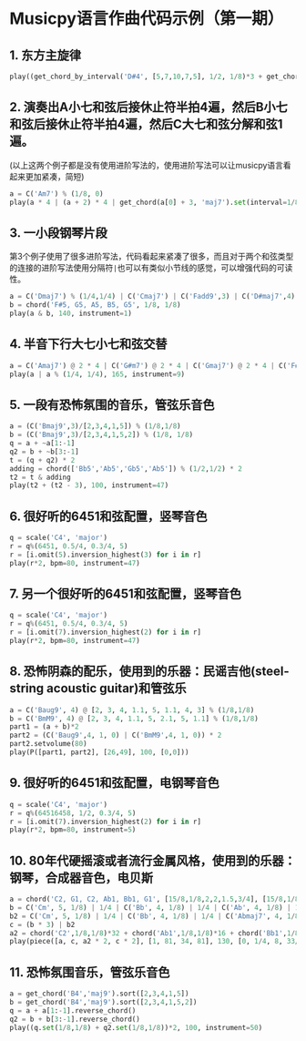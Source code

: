 # Musicpy语言作曲代码示例（第一期）

## 1. 东方主旋律
```python
play((get_chord_by_interval('D#4', [5,7,10,7,5], 1/2, 1/8)*3 + get_chord_by_interval('F4', [1,0,-4], 1/2, 1/8)) * 3, 150)
```

## 2. 演奏出A小七和弦后接休止符半拍4遍，然后B小七和弦后接休止符半拍4遍，然后C大七和弦分解和弦1遍。
(以上这两个例子都是没有使用进阶写法的，使用进阶写法可以让musicpy语言看起来更加紧凑，简短)
```python
a = C('Am7') % (1/8, 0)
play(a * 4 | (a + 2) * 4 | get_chord(a[0] + 3, 'maj7').set(interval=1/8), bpm=80)
```

## 3. 一小段钢琴片段
第3个例子使用了很多进阶写法，代码看起来紧凑了很多，而且对于两个和弦类型的连接的进阶写法使用分隔符`|`也可以有类似小节线的感觉，可以增强代码的可读性。
```python
a = C('Dmaj7') % (1/4,1/4) | C('Cmaj7') | C('Fadd9',3) | C('D#maj7',4) | (C('Dmaj7',3)/-2) % (5/4,)
b = chord('F#5, G5, A5, B5, G5', 1/8, 1/8)   
play(a & b, 140, instrument=1)
```

## 4. 半音下行大七小七和弦交替
```python
a = C('Amaj7') @ 2 * 4 | C('G#m7') @ 2 * 4 | C('Gmaj7') @ 2 * 4 | C('F#m7') @ 2 * 4    
play(a | a % (1/4, 1/4), 165, instrument=9)
```

## 5. 一段有恐怖氛围的音乐，管弦乐音色
```python
a = (C('Bmaj9',3)/[2,3,4,1,5]) % (1/8,1/8)
b = (C('Bmaj9',3)/[2,3,4,1,5,2]) % (1/8, 1/8)
q = a + ~a[1:-1]
q2 = b + ~b[3:-1]
t = (q + q2) * 2
adding = chord(['Bb5','Ab5','Gb5','Ab5']) % (1/2,1/2) * 2
t2 = t & adding
play(t2 + (t2 - 3), 100, instrument=47)
```

## 6. 很好听的6451和弦配置，竖琴音色
```python
q = scale('C4', 'major')
r = q%(6451, 0.5/4, 0.3/4, 5)
r = [i.omit(5).inversion_highest(3) for i in r]
play(r*2, bpm=80, instrument=47)
```

## 7. 另一个很好听的6451和弦配置，竖琴音色
```python
q = scale('C4', 'major')
r = q%(6451, 0.5/4, 0.3/4, 5)
r = [i.omit(7).inversion_highest(2) for i in r]
play(r*2, bpm=80, instrument=47)
```

## 8. 恐怖阴森的配乐，使用到的乐器：民谣吉他(steel-string acoustic guitar)和管弦乐
```python
a = C('Baug9', 4) @ [2, 3, 4, 1.1, 5, 1.1, 4, 3] % (1/8,1/8)
b = C('BmM9', 4) @ [2, 3, 4, 1.1, 5, 2.1, 5, 1.1] % (1/8,1/8)
part1 = (a + b)*2
part2 = (C('Baug9',4, 1, 0) | C('BmM9',4, 1, 0)) * 2
part2.setvolume(80)
play(P([part1, part2], [26,49], 100, [0,0]))
```

## 9. 很好听的6451和弦配置，电钢琴音色
```python
q = scale('C4', 'major')
r = q%(64516458, 1/2, 0.3/4, 5)
r = [i.omit(7).inversion_highest(2) for i in r]
play(r*2, bpm=80, instrument=5)
```

## 10. 80年代硬摇滚或者流行金属风格，使用到的乐器：钢琴，合成器音色，电贝斯
```python
a = chord('C2, G1, C2, Ab1, Bb1, G1', [15/8,1/8,2,2,1.5,3/4], [15/8,1/8,2,2,1.5,3/4])
b = C('Cm', 5, 1/8) | 1/4 | C('Bb', 4, 1/8) | 1/4 | C('Ab', 4, 1/8) | 1/4 | C('Bb', 4, 1/2) | 3/8
b2 = C('Cm', 5, 1/8) | 1/4 | C('Bb', 4, 1/8) | 1/4 | C('Abmaj7', 4, 1/8) | 1/4 | C('Gsus', 4, 3/4) | 1/8
c = (b * 3) | b2
a2 = chord('C2',1/8,1/8)*32 + chord('Ab1',1/8,1/8)*16 + chord('Bb1',1/8,1/8)*12 + chord('G1',1/8,1/8)*4
play(piece([a, c, a2 * 2, c * 2], [1, 81, 34, 81], 130, [0, 1/4, 8, 33/4]))
```

## 11. 恐怖氛围音乐，管弦乐音色
```python
a = get_chord('B4','maj9').sort([2,3,4,1,5])
b = get_chord('B4','maj9').sort([2,3,4,1,5,2])
q = a + a[1:-1].reverse_chord()
q2 = b + b[3:-1].reverse_chord()
play((q.set(1/8,1/8) + q2.set(1/8,1/8))*2, 100, instrument=50)
```
